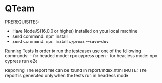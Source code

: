 # QTeam

PREREQUISITES: 
* Have NodeJS(16.0.0 or higher) installed on your local machine
* send command: npm install
* send command: npm install cypress --save-dev

Running Tests In order to run the testcases use one of the following commands: - for headed mode: npx cypress open - for headless mode: npx cypress run e2e

Reporting The report file can be found in report/index.html !NOTE: The report is generated only when the tests run in headless mode